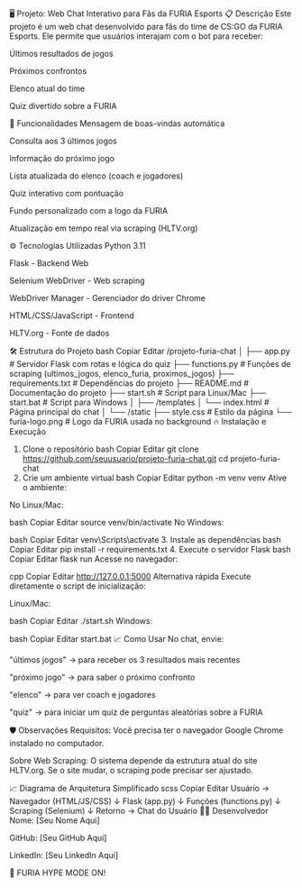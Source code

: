 🖥️ Projeto: Web Chat Interativo para Fãs da FURIA Esports
📋 Descrição
Este projeto é um web chat desenvolvido para fãs do time de CS:GO da FURIA Esports.
Ele permite que usuários interajam com o bot para receber:

Últimos resultados de jogos

Próximos confrontos

Elenco atual do time

Quiz divertido sobre a FURIA

🚀 Funcionalidades
Mensagem de boas-vindas automática

Consulta aos 3 últimos jogos

Informação do próximo jogo

Lista atualizada do elenco (coach e jogadores)

Quiz interativo com pontuação

Fundo personalizado com a logo da FURIA

Atualização em tempo real via scraping (HLTV.org)

⚙️ Tecnologias Utilizadas
Python 3.11

Flask - Backend Web

Selenium WebDriver - Web scraping

WebDriver Manager - Gerenciador do driver Chrome

HTML/CSS/JavaScript - Frontend

HLTV.org - Fonte de dados

🛠️ Estrutura do Projeto
bash
Copiar
Editar
/projeto-furia-chat
│
├── app.py # Servidor Flask com rotas e lógica do quiz
├── functions.py # Funções de scraping (ultimos_jogos, elenco_furia, proximos_jogos)
├── requirements.txt # Dependências do projeto
├── README.md # Documentação do projeto
├── start.sh # Script para Linux/Mac
├── start.bat # Script para Windows
│
├── /templates
│ └── index.html # Página principal do chat
│
└── /static
├── style.css # Estilo da página
└── furia-logo.png # Logo da FURIA usada no background
🔥 Instalação e Execução

1. Clone o repositório
   bash
   Copiar
   Editar
   git clone https://github.com/seuusuario/projeto-furia-chat.git
   cd projeto-furia-chat
2. Crie um ambiente virtual
   bash
   Copiar
   Editar
   python -m venv venv
   Ative o ambiente:

No Linux/Mac:

bash
Copiar
Editar
source venv/bin/activate
No Windows:

bash
Copiar
Editar
venv\Scripts\activate 3. Instale as dependências
bash
Copiar
Editar
pip install -r requirements.txt 4. Execute o servidor Flask
bash
Copiar
Editar
flask run
Acesse no navegador:

cpp
Copiar
Editar
http://127.0.0.1:5000
Alternativa rápida
Execute diretamente o script de inicialização:

Linux/Mac:

bash
Copiar
Editar
./start.sh
Windows:

bash
Copiar
Editar
start.bat
📈 Como Usar
No chat, envie:

"últimos jogos" → para receber os 3 resultados mais recentes

"próximo jogo" → para saber o próximo confronto

"elenco" → para ver coach e jogadores

"quiz" → para iniciar um quiz de perguntas aleatórias sobre a FURIA

🛡️ Observações
Requisitos: Você precisa ter o navegador Google Chrome instalado no computador.

Sobre Web Scraping: O sistema depende da estrutura atual do site HLTV.org. Se o site mudar, o scraping pode precisar ser ajustado.

📈 Diagrama de Arquitetura Simplificado
scss
Copiar
Editar
Usuário → Navegador (HTML/JS/CSS)
↓
Flask (app.py)
↓
Funções (functions.py)
↓
Scraping (Selenium)
↓
Retorno → Chat do Usuário
👨‍💻 Desenvolvedor
Nome: [Seu Nome Aqui]

GitHub: [Seu GitHub Aqui]

LinkedIn: [Seu LinkedIn Aqui]

🚀 FURIA HYPE MODE ON!

